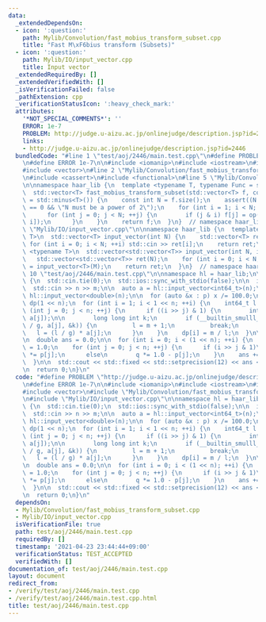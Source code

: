 ```yaml
---
data:
  _extendedDependsOn:
  - icon: ':question:'
    path: Mylib/Convolution/fast_mobius_transform_subset.cpp
    title: "Fast M\xF6bius transform (Subsets)"
  - icon: ':question:'
    path: Mylib/IO/input_vector.cpp
    title: Input vector
  _extendedRequiredBy: []
  _extendedVerifiedWith: []
  _isVerificationFailed: false
  _pathExtension: cpp
  _verificationStatusIcon: ':heavy_check_mark:'
  attributes:
    '*NOT_SPECIAL_COMMENTS*': ''
    ERROR: 1e-7
    PROBLEM: http://judge.u-aizu.ac.jp/onlinejudge/description.jsp?id=2446
    links:
    - http://judge.u-aizu.ac.jp/onlinejudge/description.jsp?id=2446
  bundledCode: "#line 1 \"test/aoj/2446/main.test.cpp\"\n#define PROBLEM \"http://judge.u-aizu.ac.jp/onlinejudge/description.jsp?id=2446\"\
    \n#define ERROR 1e-7\n\n#include <iomanip>\n#include <iostream>\n#include <numeric>\n\
    #include <vector>\n#line 2 \"Mylib/Convolution/fast_mobius_transform_subset.cpp\"\
    \n#include <cassert>\n#include <functional>\n#line 5 \"Mylib/Convolution/fast_mobius_transform_subset.cpp\"\
    \n\nnamespace haar_lib {\n  template <typename T, typename Func = std::minus<T>>\n\
    \  std::vector<T> fast_mobius_transform_subset(std::vector<T> f, const Func &op\
    \ = std::minus<T>()) {\n    const int N = f.size();\n    assert((N & (N - 1))\
    \ == 0 && \"N must be a power of 2\");\n    for (int i = 1; i < N; i <<= 1) {\n\
    \      for (int j = 0; j < N; ++j) {\n        if (j & i) f[j] = op(f[j], f[j ^\
    \ i]);\n      }\n    }\n    return f;\n  }\n}  // namespace haar_lib\n#line 4\
    \ \"Mylib/IO/input_vector.cpp\"\n\nnamespace haar_lib {\n  template <typename\
    \ T>\n  std::vector<T> input_vector(int N) {\n    std::vector<T> ret(N);\n   \
    \ for (int i = 0; i < N; ++i) std::cin >> ret[i];\n    return ret;\n  }\n\n  template\
    \ <typename T>\n  std::vector<std::vector<T>> input_vector(int N, int M) {\n \
    \   std::vector<std::vector<T>> ret(N);\n    for (int i = 0; i < N; ++i) ret[i]\
    \ = input_vector<T>(M);\n    return ret;\n  }\n}  // namespace haar_lib\n#line\
    \ 10 \"test/aoj/2446/main.test.cpp\"\n\nnamespace hl = haar_lib;\n\nint main()\
    \ {\n  std::cin.tie(0);\n  std::ios::sync_with_stdio(false);\n\n  int64_t n, m;\n\
    \  std::cin >> n >> m;\n\n  auto a = hl::input_vector<int64_t>(n);\n  auto p =\
    \ hl::input_vector<double>(n);\n\n  for (auto &x : p) x /= 100.0;\n\n  std::vector<int64_t>\
    \ dp(1 << n);\n  for (int i = 1; i < 1 << n; ++i) {\n    int64_t l = 1;\n    for\
    \ (int j = 0; j < n; ++j) {\n      if ((i >> j) & 1) {\n        int64_t g = std::gcd(l,\
    \ a[j]);\n\n        long long int k;\n        if (__builtin_smulll_overflow(l\
    \ / g, a[j], &k)) {\n          l = m + 1;\n          break;\n        }\n     \
    \   l = (l / g) * a[j];\n      }\n    }\n    dp[i] = m / l;\n  }\n\n  dp = hl::fast_mobius_transform_subset(dp);\n\
    \n  double ans = 0.0;\n\n  for (int i = 0; i < (1 << n); ++i) {\n    double q\
    \ = 1.0;\n    for (int j = 0; j < n; ++j) {\n      if (i >> j & 1)\n        q\
    \ *= p[j];\n      else\n        q *= 1.0 - p[j];\n    }\n    ans += q * std::abs(dp[i]);\n\
    \  }\n\n  std::cout << std::fixed << std::setprecision(12) << ans << std::endl;\n\
    \n  return 0;\n}\n"
  code: "#define PROBLEM \"http://judge.u-aizu.ac.jp/onlinejudge/description.jsp?id=2446\"\
    \n#define ERROR 1e-7\n\n#include <iomanip>\n#include <iostream>\n#include <numeric>\n\
    #include <vector>\n#include \"Mylib/Convolution/fast_mobius_transform_subset.cpp\"\
    \n#include \"Mylib/IO/input_vector.cpp\"\n\nnamespace hl = haar_lib;\n\nint main()\
    \ {\n  std::cin.tie(0);\n  std::ios::sync_with_stdio(false);\n\n  int64_t n, m;\n\
    \  std::cin >> n >> m;\n\n  auto a = hl::input_vector<int64_t>(n);\n  auto p =\
    \ hl::input_vector<double>(n);\n\n  for (auto &x : p) x /= 100.0;\n\n  std::vector<int64_t>\
    \ dp(1 << n);\n  for (int i = 1; i < 1 << n; ++i) {\n    int64_t l = 1;\n    for\
    \ (int j = 0; j < n; ++j) {\n      if ((i >> j) & 1) {\n        int64_t g = std::gcd(l,\
    \ a[j]);\n\n        long long int k;\n        if (__builtin_smulll_overflow(l\
    \ / g, a[j], &k)) {\n          l = m + 1;\n          break;\n        }\n     \
    \   l = (l / g) * a[j];\n      }\n    }\n    dp[i] = m / l;\n  }\n\n  dp = hl::fast_mobius_transform_subset(dp);\n\
    \n  double ans = 0.0;\n\n  for (int i = 0; i < (1 << n); ++i) {\n    double q\
    \ = 1.0;\n    for (int j = 0; j < n; ++j) {\n      if (i >> j & 1)\n        q\
    \ *= p[j];\n      else\n        q *= 1.0 - p[j];\n    }\n    ans += q * std::abs(dp[i]);\n\
    \  }\n\n  std::cout << std::fixed << std::setprecision(12) << ans << std::endl;\n\
    \n  return 0;\n}\n"
  dependsOn:
  - Mylib/Convolution/fast_mobius_transform_subset.cpp
  - Mylib/IO/input_vector.cpp
  isVerificationFile: true
  path: test/aoj/2446/main.test.cpp
  requiredBy: []
  timestamp: '2021-04-23 23:44:44+09:00'
  verificationStatus: TEST_ACCEPTED
  verifiedWith: []
documentation_of: test/aoj/2446/main.test.cpp
layout: document
redirect_from:
- /verify/test/aoj/2446/main.test.cpp
- /verify/test/aoj/2446/main.test.cpp.html
title: test/aoj/2446/main.test.cpp
---
```

